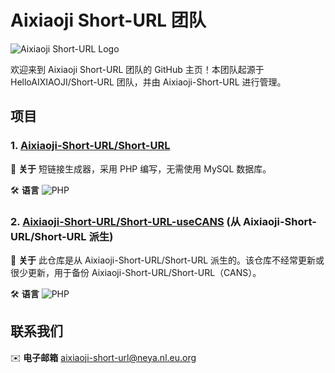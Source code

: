 # Aixiaoji Short-URL 团队

![Aixiaoji Short-URL Logo](https://example.com/logo.png)

欢迎来到 Aixiaoji Short-URL 团队的 GitHub 主页！本团队起源于 HelloAIXIAOJI/Short-URL 团队，并由 Aixiaoji-Short-URL 进行管理。

## 项目

### 1. [Aixiaoji-Short-URL/Short-URL](https://github.com/Aixiaoji-Short-URL/Short-URL)

🔗 **关于**
短链接生成器，采用 PHP 编写，无需使用 MySQL 数据库。

🛠️ **语言**
![PHP](https://img.shields.io/badge/PHP-7.x-blue.svg)

### 2. [Aixiaoji-Short-URL/Short-URL-useCANS](https://github.com/Aixiaoji-Short-URL/Short-URL-useCANS) (从 Aixiaoji-Short-URL/Short-URL 派生)

🔗 **关于**
此仓库是从 Aixiaoji-Short-URL/Short-URL 派生的。该仓库不经常更新或很少更新，用于备份 Aixiaoji-Short-URL/Short-URL（CANS）。

🛠️ **语言**
![PHP](https://img.shields.io/badge/PHP-7.x-blue.svg)

## 联系我们

✉️ **电子邮箱**
aixiaoji-short-url@neya.nl.eu.org
